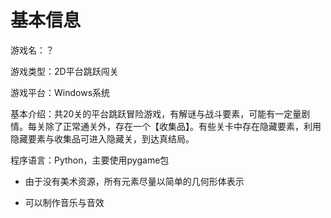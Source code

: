 # 基本信息

游戏名：？

游戏类型：2D平台跳跃闯关

游戏平台：Windows系统

基本介绍：共20关的平台跳跃冒险游戏，有解谜与战斗要素，可能有一定量剧情。每关除了正常通关外，存在一个【收集品】。有些关卡中存在隐藏要素，利用隐藏要素与收集品可进入隐藏关，到达真结局。

程序语言：Python，主要使用pygame包

* 由于没有美术资源，所有元素尽量以简单的几何形体表示

* 可以制作音乐与音效
